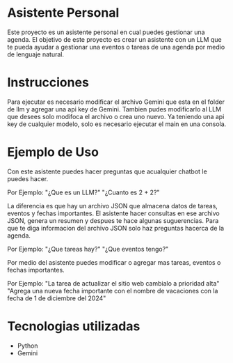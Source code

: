 # Asistente Personal

Este proyecto es un asistente personal en cual puedes gestionar una agenda.
El objetivo de este proyecto es crear un asistente con un LLM que te pueda ayudar a gestionar una eventos o tareas de una agenda por medio de lenguaje natural.

# Instrucciones

Para ejecutar es necesario modificar el archivo Gemini que esta en el folder de llm y agregar una api key de Gemini.
Tambien pudes modificarlo al LLM que desees solo modifoca el archivo o crea uno nuevo.
Ya teniendo una api key de cualquier modelo, solo es necesario ejecutar el main en una consola.

# Ejemplo de Uso

Con este asistente puedes hacer preguntas que acualquier chatbot le puedes hacer.

Por Ejemplo: 
"¿Que es un LLM?"
"¿Cuanto es 2 + 2?"

La diferencia es que hay un archivo JSON que almacena datos de tareas, eventos y fechas importantes.
El asistente hacer consultas en ese archivo JSON, genera un resumen y despues te hace algunas suguerencias.
Para que te diga informacion del archivo JSON solo haz preguntas hacerca de la agenda.

Por Ejemplo: 
"¿Que tareas hay?"
"¿Que eventos tengo?"

Por medio del asistente puedes modificar o agregar mas tareas, eventos o  fechas importantes.

Por Ejemplo: 
"La tarea de actualizar el sitio web cambialo a prioridad alta"
"Agrega una nueva fecha importante con el nombre de vacaciones con la fecha de 1 de diciembre del 2024"

# Tecnologias utilizadas
- Python
- Gemini
  
